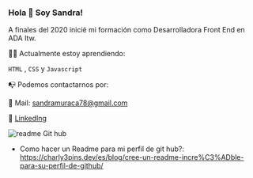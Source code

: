 ### Hola 👋 Soy Sandra!

A finales del 2020 inicié mi formación como Desarrolladora Front End en ADA Itw.

👨‍💻 Actualmente estoy aprendiendo:

`HTML` , `CSS` y `Javascript`

📭 Podemos contactarnos por:

📩 Mail: sandramuraca78@gmail.com

📰 [LinkedIng](https://www.linkedin.com/in/sandra-muraca-13a76146/)

![readme Git hub](https://user-images.githubusercontent.com/73021970/123563787-f8882f80-d78c-11eb-8e2c-4eded5d5c6f4.png)


* Como hacer un Readme para mi perfil de git hub?: https://charly3pins.dev/es/blog/cree-un-readme-incre%C3%ADble-para-su-perfil-de-github/

<!--
**sandramuraca/sandramuraca** is a ✨ _special_ ✨ repository because its `README.md` (this file) appears on your GitHub profile.

Here are some ideas to get you started:

- 🔭 I’m currently working on ...
- 🌱 I’m currently learning ...
- 👯 I’m looking to collaborate on ...
- 🤔 I’m looking for help with ...
- 💬 Ask me about ...
- 📫 How to reach me: ...
- 😄 Pronouns: ...
- ⚡ Fun fact: ...
-->
